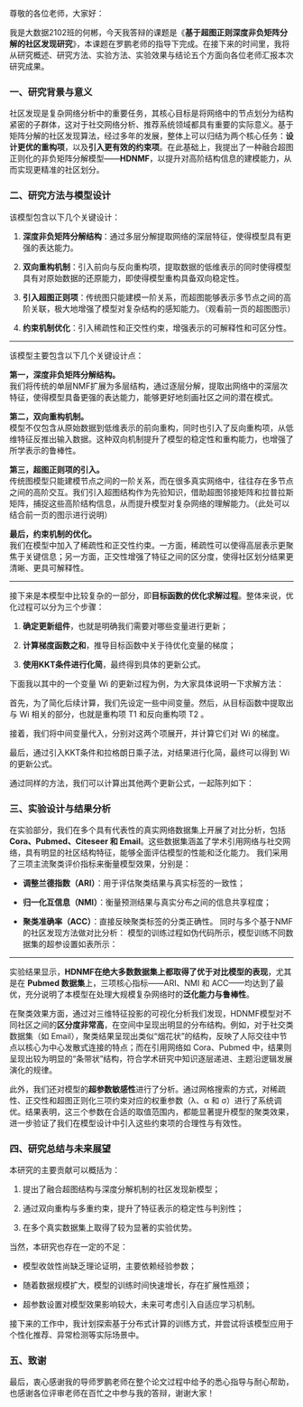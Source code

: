 尊敬的各位老师，大家好：

我是大数据2102班的何郴，今天我答辩的课题是《**基于超图正则深度非负矩阵分解的社区发现研究**》，本课题在罗鹏老师的指导下完成。在接下来的时间里，我将从研究概述、研究方法、实验方法、实验效果与结论五个方面向各位老师汇报本次研究成果。

### 一、研究背景与意义

社区发现是复杂网络分析中的重要任务，其核心目标是将网络中的节点划分为结构紧密的子群体，这对于社交网络分析、推荐系统领域都具有重要的实际意义。基于矩阵分解的社区发现算法，经过多年的发展，整体上可以归结为两个核心任务：**设计更优的重构项**，以及**引入更有效的约束项**。在此基础上，我提出了一种融合超图正则化的非负矩阵分解模型——**HDNMF**，以提升对高阶结构信息的建模能力，从而实现更精准的社区划分。

### 二、研究方法与模型设计

该模型包含以下几个关键设计：
1. **深度非负矩阵分解结构**：通过多层分解提取网络的深层特征，使得模型具有更强的表达能力。
	
2. **双向重构机制**：引入前向与反向重构项，提取数据的低维表示的同时使得模型具有对原始数据的还原能力，即使得模型重构具备双向稳定性。
	
3. **引入超图正则项**：传统图只能建模一阶关系，而超图能够表示多节点之间的高阶关联，极大地增强了模型对复杂结构的感知能力。（观看前一页的超图图示）
    
4. **约束机制优化**：引入稀疏性和正交性约束，增强表示的可解释性和可区分性。

---
该模型主要包含以下几个关键设计点：

**第一，深度非负矩阵分解结构。**  
我们将传统的单层NMF扩展为多层结构，通过逐层分解，提取出网络中的深层次特征，使得模型具备更强的表达能力，能够更好地刻画社区之间的潜在模式。

**第二，双向重构机制。**  
模型不仅包含从原始数据到低维表示的前向重构，同时也引入了反向重构项，从低维特征反推出输入数据。这种双向机制提升了模型的稳定性和重构能力，也增强了所学表示的鲁棒性。

**第三，超图正则项的引入。**  
传统图模型只能建模节点之间的一阶关系，而在很多真实网络中，往往存在多节点之间的高阶交互。我们引入超图结构作为先验知识，借助超图邻接矩阵和拉普拉斯矩阵，捕捉这些高阶结构信息，从而提升模型对复杂网络的理解能力。（此处可以结合前一页的图示进行说明）

**最后，约束机制的优化。**  
我们在模型中加入了稀疏性和正交性约束。一方面，稀疏性可以使得高层表示更聚焦于关键信息；另一方面，正交性增强了特征之间的区分度，使得社区划分结果更清晰、更具可解释性。

---
接下来是本模型中比较复杂的一部分，即**目标函数的优化求解过程**。整体来说，优化过程可以分为三个步骤：

1. **确定更新组件**，也就是明确我们需要对哪些变量进行更新；
    
2. **计算梯度函数之和**，推导目标函数中关于待优化变量的梯度；
    
3. **使用KKT条件进行化简**，最终得到具体的更新公式。
    

下面我以其中的一个变量 Wi 的更新过程为例，为大家具体说明一下求解方法：

首先，为了简化后续计算，我们先设定一些中间变量。然后，从目标函数中提取出与 Wi 相关的部分，也就是重构项 T1 和反向重构项 T2 ​。

接着，我们将中间变量代入，分别对这两个项展开，并计算它们对 Wi 的梯度。

最后，通过引入KKT条件和拉格朗日乘子法，对结果进行化简，最终可以得到 Wi 的更新公式。

通过同样的方法，我们可以计算出其他两个更新公式，一起陈列如下：
### 三、实验设计与结果分析

在实验部分，我们在多个具有代表性的真实网络数据集上开展了对比分析，包括**Cora、Pubmed、Citeseer 和 Email**。这些数据集涵盖了学术引用网络与社交网络，具有明显的社区结构特征，能够全面评估模型的性能和泛化能力。
我们采用了三项主流聚类评价指标来衡量模型效果，分别是：
- **调整兰德指数（ARI）**：用于评估聚类结果与真实标签的一致性；
    
- **归一化互信息（NMI）**：衡量预测结果与真实分布之间的信息共享程度；
    
- **聚类准确率（ACC）**：直接反映聚类标签的分类正确性。
同时与多个基于NMF的社区发现方法做对比分析：
模型的训练过程如伪代码所示，模型训练不同数据集的超参设置如表所示：

---

实验结果显示，**HDNMF在绝大多数数据集上都取得了优于对比模型的表现**，尤其是在 **Pubmed 数据集**上，三项核心指标——ARI、NMI 和 ACC——均达到了最优，充分说明了本模型在处理大规模复杂网络时的**泛化能力与鲁棒性**。

在聚类效果方面，通过对三维特征投影的可视化分析我们发现，HDNMF模型对不同社区之间的**区分度非常高**，在空间中呈现出明显的分布结构。例如，对于社交类数据集（如 Email），聚类结果呈现出类似“烟花状”的结构，反映了人际交往中节点以核心为中心发散式连接的特点；而在引用网络如 Cora、Pubmed 中，结果则呈现出较为明显的“条带状”结构，符合学术研究中知识逐层递进、主题沿逻辑发展演化的规律。

此外，我们还对模型的**超参数敏感性**进行了分析。通过网格搜索的方式，对稀疏性、正交性和超图正则化三项约束对应的权重参数（λ、α 和 σ）进行了系统调优。结果表明，这三个参数在合适的取值范围内，都能显著提升模型的聚类效果，进一步验证了我们在模型设计中引入这些约束项的合理性与有效性。

### 四、研究总结与未来展望

本研究的主要贡献可以概括为：

1. 提出了融合超图结构与深度分解机制的社区发现新模型；
    
2. 通过双向重构与多重约束，提升了特征表示的稳定性与判别性；
    
3. 在多个真实数据集上取得了较为显著的实验优势。
    

当然，本研究也存在一定的不足：

- 模型收敛性尚缺乏理论证明，主要依赖经验参数；
    
- 随着数据规模扩大，模型的训练时间快速增长，存在扩展性瓶颈；
    
- 超参数设置对模型效果影响较大，未来可考虑引入自适应学习机制。
    

接下来的工作中，我计划探索基于分布式计算的训练方式，并尝试将该模型应用于个性化推荐、异常检测等实际场景中。

### 五、致谢

最后，衷心感谢我的导师罗鹏老师在整个论文过程中给予的悉心指导与耐心帮助，也感谢各位评审老师在百忙之中参与我的答辩，谢谢大家！